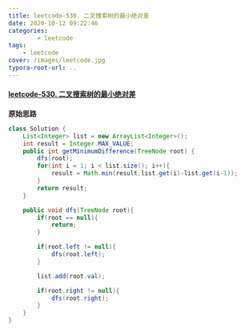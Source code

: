 ```yaml
---
title: leetcode-530. 二叉搜索树的最小绝对差
date: 2020-10-12 09:22:46
categories: 
		- leetcode
tags: 
	- leetcode
cover: /images/leetcode.jpg
typora-root-url: ..
---
```


#### [leetcode-530. 二叉搜索树的最小绝对差](https://leetcode-cn.com/problems/minimum-absolute-difference-in-bst/)

**原始思路**

```java
class Solution {
    List<Integer> list = new ArrayList<Integer>();
    int result = Integer.MAX_VALUE;
    public int getMinimumDifference(TreeNode root) {
        dfs(root);
        for(int i = 1; i < list.size(); i++){
            result = Math.min(result,list.get(i)-list.get(i-1));
        }
        return result;
    }

    public void dfs(TreeNode root){
        if(root == null){
            return;
        }

        if(root.left != null){
            dfs(root.left);
        }

        list.add(root.val);

        if(root.right != null){
            dfs(root.right);
        }
    }
}
```

